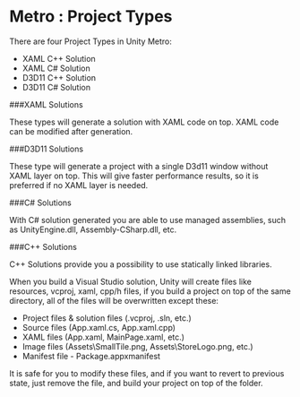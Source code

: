 Metro : Project Types
=====================


There are four Project Types in Unity Metro:
* XAML C++ Solution
* XAML C# Solution
* D3D11 C++ Solution
* D3D11 C# Solution

###XAML Solutions

These types will generate a solution with XAML code on top. XAML code can be modified after generation.

###D3D11 Solutions

These type will generate a project with a single D3d11 window without XAML layer on top. This will give faster performance results, so it is preferred if no XAML layer is needed.

###C# Solutions

With C# solution generated you are able to use managed assemblies, such as UnityEngine.dll, Assembly-CSharp.dll, etc.

###C++ Solutions

C++ Solutions provide you a possibility to use statically linked libraries.

When you build a Visual Studio solution, Unity will create files like resources, vcproj, xaml, cpp/h files, if you build a project on top of the same directory, all of the files will be overwritten except these:
* Project files & solution files (.vcproj, .sln, etc.)
* Source files (App.xaml.cs, App.xaml.cpp)
* XAML files (App.xaml, MainPage.xaml, etc.)
* Image files (Assets\SmallTile.png, Assets\StoreLogo.png, etc.)
* Manifest file - Package.appxmanifest


It is safe for you to modify these files, and if you want to revert to previous state, just remove the file, and build your project on top of the folder.
